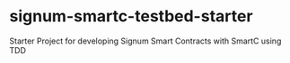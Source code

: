 # signum-smartc-testbed-starter
Starter Project for developing Signum Smart Contracts with SmartC using TDD 
